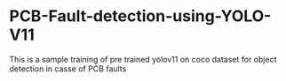 # PCB-Fault-detection-using-YOLO-V11
This is a sample training of pre trained yolov11 on coco dataset for object detection in casse of PCB faults
